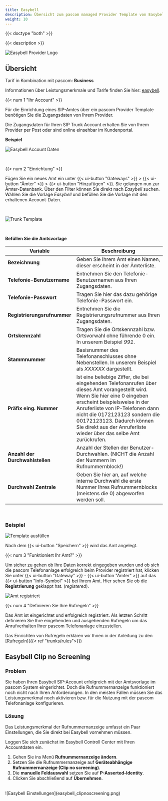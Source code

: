 ```yaml
---
title: Easybell
description: Übersicht zum pascom managed Provider Template von Easybell
weight: 10
---
```


{{< doctype "both"  >}}

{{< description >}}

![Easybell Provider Logo](easybell_logo.png?width=50%)

## Übersicht

Tarif in Kombination mit pascom: **Business**  

Informationen über Leistungsmerkmale und Tarife finden Sie hier: [easybell](http://www.easybell.de/).


{{< num 1 "Ihr Account" >}}

Für die Einrichtung eines SIP-Amtes über ein pascom Provider Template benötigen Sie die Zugangsdaten von Ihrem Provider. 

Die Zugangsdaten für Ihren SIP Trunk Account erhalten Sie von Ihrem Provider per Post oder sind online einsehbar im Kundenportal.

**Beispiel**

![Easybell Account Daten](easybell_sipdata.PNG?width=70%)

</br>

{{< num 2 "Einrichtung" >}}

Fügen Sie ein neues Amt ein unter {{< ui-button "Gateways" >}} > {{< ui-button "Ämter" >}} > {{< ui-button "Hinzufügen" >}}. Sie gelangen nun zur Ämter-Datenbank. Über den Filter können Sie direkt nach *Easybell* suchen. Wählen Sie die Vorlage *Easybell* und befüllen Sie die Vorlage mit den erhaltenen Account-Daten.

<br />

![Trunk Template](choose-template.de.png)

<br />

**Befüllen Sie die Amtsvorlage**  


|Variable|Beschreibung|
|---|---|
|**Bezeichnung**|Geben Sie Ihrem Amt einen Namen, dieser erscheint in der Ämterliste.|
|**Telefonie-Benutzername**|Entnehmen Sie den Telefonie-Benutzernamen aus Ihren Zugangsdaten.|
|**Telefonie-Passwort**|Tragen Sie hier das dazu gehörige Telefonie-Passwort ein.|
|**Registrierungsrufnummer**|Entnehmen Sie die Registrierungsrufnummer aus Ihren Zugangsdaten.|
|**Ortskennzahl**|Tragen Sie die Ortskennzahl bzw. Ortsvorwahl ohne führende 0 ein. In unserem Beispiel *991*.|
|**Stammnummer**|Basisnummer des Telefonanschlusses ohne Nebenstellen. In unserem Beispiel als *XXXXXX* dargestellt.|
|**Präfix eing. Nummer**|Ist eine beliebige Ziffer, die bei eingehenden Telefonanrufen über dieses Amt vorangestellt wird. Wenn Sie hier eine 0 eingeben erscheint beispielsweise in der Anruferliste von IP-Telefonen dann nicht die 0172123123 sondern die 00172123123. Dadurch können Sie direkt aus der Anruferliste wieder über das selbe Amt zurückrufen.|
|**Anzahl der Durchwahlstellen**|Anzahl der Stellen der Benutzer-Durchwahlen. (NICHT die Anzahl der Nummern im Rufnummernblock!)|
|**Durchwahl Zentrale**|Geben Sie hier an, auf welche interne Durchwahl die erste Nummer Ihres Rufnummernblocks (meistens die 0) abgeworfen werden soll.|

<br />

### Beispiel

![Template ausfüllen](fill-variables.de.png?width=70%)

Nach dem {{< ui-button "Speichern" >}} wird das Amt angelegt. 

{{< num 3 "Funktioniert Ihr Amt?" >}}

Um sicher zu gehen ob Ihre Daten korrekt eingegeben wurden und ob sich die pascom Telefonanlage erfolgreich beim Provider registriert hat, klicken Sie unter {{< ui-button "Gateway" >}} - {{< ui-button "Ämter" >}} auf das {{< ui-button "Info-Symbol" >}} bei Ihrem Amt.
Hier sehen Sie ob die **Registrierung** geklappt hat. (*registered*).

![Amt registriert](registered-template.de.PNG?width=50%)


{{< num 4 "Definieren Sie Ihre Rufregeln" >}}

Das Amt ist eingerichtet und erfolgreich registriert. Als letzten Schritt definieren Sie Ihre eingehenden und ausgehenden Rufregeln um das Anrufverhalten Ihrer pascom Telefonanlage einzustellen. 

Das Einrichten von Rufregeln erklären wir Ihnen in der Anleitung zu den [Rufregeln]({{< ref "trunks/rules">}})


## Easybell Clip no Screening

### Problem

Sie haben Ihren Easybell SIP-Account erfolgreich mit der Amtsvorlage im pascom System eingerichtet. Doch die Rufnummernanzeige
funktioniert noch nicht nach Ihren Anforderungen. In den meisten Fällen müssen Sie das Leistungsmerkmal noch aktivieren bzw. für die Nutzung
mit der pascom Telefonanlage konfigurieren. 

### Lösung

Das Leistungsmerkmal der Rufnummernanzeige umfasst ein Paar Einstellungen, die Sie direkt bei Easybell vornehmen müssen.  

Loggen Sie sich zunächst im Easybell Controll Center mit Ihren Accountdaten ein.

1. Gehen Sie ins Menü **Rufnummernanzeige ändern**.
2. Setzen Sie die Rufnummernanzeige auf **Geräteabhängige Rufnummernanzeige (Clip no screening)**.
3. Die **manuelle Feldauswahl** setzen Sie auf **P-Asserted-Identity**.
4. Clicken Sie abschließend auf **Übernehmen**.  
<br />
![Easybell Einstellungen](easybell_clipnoscreening.png)

